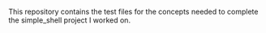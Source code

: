 This repository contains the test files for the concepts needed to complete the
simple_shell project I worked on.
